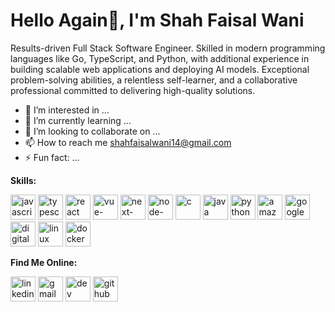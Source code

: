# Hello Again👋, I'm Shah Faisal Wani
Results-driven Full Stack Software Engineer. Skilled in modern programming languages like Go, TypeScript, and Python, with additional experience in building scalable web applications and deploying AI models. Exceptional
problem-solving abilities, a relentless self-learner, and a collaborative professional committed to delivering high-quality solutions.

- 👀 I’m interested in ...
- 🌱 I’m currently learning ...
- 💞️ I’m looking to collaborate on ...
- 📫 How to reach me shahfaisalwani14@gmail.com
- ⚡ Fun fact: ...

**Skills:**

[<img src='https://cdn.jsdelivr.net/npm/simple-icons@3.0.1/icons/javascript.svg' alt='javascript' height='40'>](https://www.java.com/en/)  [<img src='https://cdn.jsdelivr.net/npm/simple-icons@3.0.1/icons/typescript.svg' alt='typescript' height='40'>](https://www.typescriptlang.org/)  [<img src='https://cdn.jsdelivr.net/npm/simple-icons@3.0.1/icons/react.svg' alt='react' height='40'>](https://react.dev/)  [<img src='https://cdn.jsdelivr.net/npm/simple-icons@3.0.1/icons/vue-dot-js.svg' alt='vue-dot-js' height='40'>](https://vuejs.org/)  [<img src='https://cdn.jsdelivr.net/npm/simple-icons@3.0.1/icons/next-dot-js.svg' alt='next-dot-js' height='40'>](https://nextjs.org/)  [<img src='https://cdn.jsdelivr.net/npm/simple-icons@3.0.1/icons/node-dot-js.svg' alt='node-dot-js' height='40'>](https://nodejs.org/en) [<img src='https://cdn.jsdelivr.net/npm/simple-icons@3.0.1/icons/c.svg' alt='c' height='40'>](https://www.bloodshed.net/)  [<img src='https://cdn.jsdelivr.net/npm/simple-icons@3.0.1/icons/java.svg' alt='java' height='40'>](https://www.java.com/en/)  [<img src='https://cdn.jsdelivr.net/npm/simple-icons@3.0.1/icons/python.svg' alt='python' height='40'>](https://www.python.org/)  [<img src='https://cdn.jsdelivr.net/npm/simple-icons@3.0.1/icons/amazonaws.svg' alt='amazonaws' height='40'>](https://aws.amazon.com/)  [<img src='https://cdn.jsdelivr.net/npm/simple-icons@3.0.1/icons/googlecloud.svg' alt='googlecloud' height='40'>](https://cloud.google.com/)  [<img src='https://cdn.jsdelivr.net/npm/simple-icons@3.0.1/icons/digitalocean.svg' alt='digitalocean' height='40'>](https://www.digitalocean.com/)  [<img src='https://cdn.jsdelivr.net/npm/simple-icons@3.0.1/icons/linux.svg' alt='linux' height='40'>](https://www.linux.org/)  [<img src='https://cdn.jsdelivr.net/npm/simple-icons@3.0.1/icons/docker.svg' alt='docker' height='40'>](https://www.docker.com/)  



**Find Me Online:**

[<img src='https://cdn.jsdelivr.net/npm/simple-icons@3.0.1/icons/linkedin.svg' alt='linkedin' height='40'>](https://www.linkedin.com/in/https://www.linkedin.com/in/shah-faisal-wani//)    [<img src='https://cdn.jsdelivr.net/npm/simple-icons@3.0.1/icons/gmail.svg' alt='gmail' height='40'>](shahfaisalwani14@gmail.com)  [<img src='https://cdn.jsdelivr.net/npm/simple-icons@3.0.1/icons/dev-dot-to.svg' alt='dev' height='40'>](https://dev.to/https://faisalwani.dev/)  [<img src='https://cdn.jsdelivr.net/npm/simple-icons@3.0.1/icons/github.svg' alt='github' height='40'>](https://github.com/https://github.com/ShahFaisalWani)  
<!---
ShahFaisalWani/ShahFaisalWani is a ✨ special ✨ repository because its `README.md` (this file) appears on your GitHub profile.
You can click the Preview link to take a look at your changes.
--->
